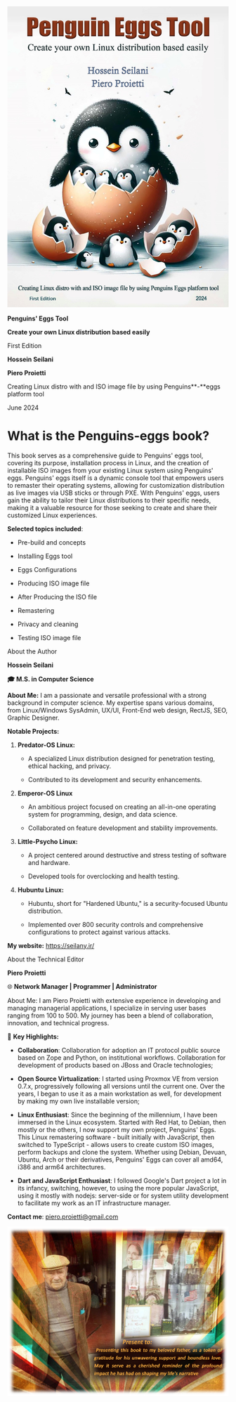 ![](media/image3.jpeg)

**Penguins' Eggs Tool**

**Create your own Linux distribution based easily**

First Edition

**Hossein Seilani**

**Piero Proietti**

Creating Linux distro with and ISO image file by using Penguins**-**eggs
platform tool

June 2024

# What is the Penguins-eggs book?

This book serves as a comprehensive guide to Penguins' eggs tool,
covering its purpose, installation process in Linux, and the creation of
installable ISO images from your existing Linux system using
Penguins' eggs. Penguins' eggs itself is a dynamic console
tool that empowers users to remaster their operating systems, allowing
for customization distribution as live images via USB sticks or through
PXE. With Penguins' eggs, users gain the ability to tailor their
Linux distributions to their specific needs, making it a valuable
resource for those seeking to create and share their customized Linux
experiences.

**Selected topics included**:

-   Pre-build and concepts

-   Installing Eggs tool

-   Eggs Configurations

-   Producing ISO image file

-   After Producing the ISO file

-   Remastering

-   Privacy and cleaning

-   Testing ISO image file

About the Author

**Hossein Seilani**

**🎓 M.S. in Computer Science**

**About Me:** I am a passionate and versatile professional with a strong
background in computer science. My expertise spans various domains, from
Linux/Windows SysAdmin, UX/UI, Front-End web design, RectJS, SEO,
Graphic Designer.

**Notable Projects:**

1.  **Predator-OS Linux:**

    -   A specialized Linux distribution designed for penetration
        testing, ethical hacking, and privacy.

    -   Contributed to its development and security enhancements.

2.  **Emperor-OS Linux**

    -   An ambitious project focused on creating an all-in-one operating
        system for programming, design, and data science.

    -   Collaborated on feature development and stability improvements.

3.  **Little-Psycho Linux:**

    -   A project centered around destructive and stress testing of
        software and hardware.

    -   Developed tools for overclocking and health testing.

4.  **Hubuntu Linux:**

    -   Hubuntu, short for "Hardened Ubuntu," is a security-focused
        Ubuntu distribution.

    -   Implemented over 800 security controls and comprehensive
        configurations to protect against various attacks.

**My website:** <https://seilany.ir/>



About the Technical Editor

**Piero Proietti**

🌐 **Network Manager \| Programmer \| Administrator**

About Me: I am Piero Proietti with extensive experience in developing
and managing managerial applications, I specialize in serving user bases
ranging from 100 to 500. My journey has been a blend of collaboration,
innovation, and technical progress.

🔧 **Key Highlights:**

* **Collaboration**: Collaboration for adoption an IT protocol public
source based on Zope and Python, on institutional workflows.
Collaboration for development of products based on JBoss and Oracle
technologies;

* **Open Source Virtualization**: I started using Proxmox VE from
version 0.7.x, progressively following all versions until the current
one. Over the years, I began to use it as a main workstation as well,
for development by making my own live installable version;

* **Linux Enthusiast**: Since the beginning of the millennium, I have
been immersed in the Linux ecosystem. Started with Red Hat, to Debian,
then mostly or the others, I now support my own project, Penguins\'
Eggs. This Linux remastering software - built initially with JavaScript,
then switched to TypeScript - allows users to create custom ISO images,
perform backups and clone the system. Whether using Debian, Devuan,
Ubuntu, Arch or their derivatives, Penguins\' Eggs can cover all amd64,
i386 and arm64 architectures.

* **Dart and JavaScript Enthusiast**: I followed Google\'s Dart project
a lot in its infancy, switching, however, to using the more popular
JavaScript, using it mostly with nodejs: server-side or for system
utility development to facilitate my work as an IT infrastructure
manager.


**Contact me**: piero.proietti@gmail.com

![](media/image4.jpg)
